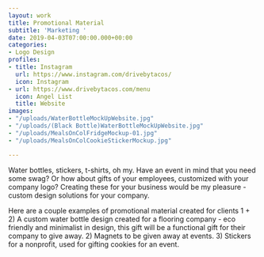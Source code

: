 ```yaml
---
layout: work
title: Promotional Material
subtitle: 'Marketing '
date: 2019-04-03T07:00:00.000+00:00
categories:
- Logo Design
profiles:
- title: Instagram
  url: https://www.instagram.com/drivebytacos/
  icon: Instagram
- url: https://www.drivebytacos.com/menu
  icon: Angel List
  title: Website
images:
- "/uploads/WaterBottleMockUpWebsite.jpg"
- "/uploads/(Black Bottle)WaterBottleMockUpWebsite.jpg"
- "/uploads/MealsOnColFridgeMockup-01.jpg"
- "/uploads/MealsOnColCookieStickerMockup.jpg"

---
```

Water bottles, stickers, t-shirts, oh my. Have an event in mind that you need some swag? Or how about gifts of your employees, customized with your company logo? Creating these for your business would be my pleasure - custom design solutions for your company.

Here are a couple examples of promotional material created for clients 1 + 2) A custom water bottle design created for a flooring company - eco friendly and minimalist in design, this gift will be a functional gift for their company to give away. 2) Magnets to be given away at events. 3) Stickers for a nonprofit, used for gifting cookies for an event.